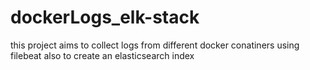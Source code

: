 # dockerLogs_elk-stack
this project aims to collect logs from different docker conatiners using filebeat also to create an elasticsearch index
